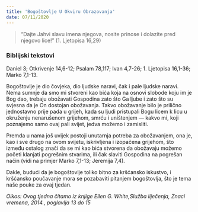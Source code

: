 ```yaml
---
title: 'Bogoštovlje U Okviru Obrazovanja'
date: 07/11/2020
---
```


> <p></p>
> “Dajte Jahvi slavu imena njegova, nosite prinose i dolazite pred njegovo lice!” (1. Ljetopisa 16,29)

### Biblijski tekstovi
Daniel 3; Otkrivenje 14,6-12; Psalam 78,117; Ivan 4,7-26; 1. Ljetopisa 16,1-36; Marko 7,1-13.

Bogoštovlje je dio čovjeka, dio ljudske naravi, čak i pale ljudske naravi. Nema sumnje da smo mi stvoreni kao bića koja na osnovi slobode koju im je Bog dao, trebaju obožavati Gospodina zato što Ga ljube i zato što su svjesna da je On dostojan obožavanja. Takvo obožavanje bilo je prilično jednostavno prije pada u grijeh, kada su ljudi pristupali Bogu licem k licu u okruženju nenarušenom grijehom, smrću i uništenjem — kakvo mi, koji poznajemo samo ovaj pali svijet, jedva možemo i zamisliti.

Premda u nama još uvijek postoji unutarnja potreba za obožavanjem, ona je, kao i sve drugo na ovom svijetu, iskrivljena i izopačena grijehom, što između ostalog znači da se mi kao bića stvorena da obožavaju možemo početi klanjati pogrešnim stvarima, ili čak slaviti Gospodina na pogrešan način (vidi na primjer Marko 7,1-13; Jeremija 7,4).

Dakle, budući da je bogoštovlje toliko bitno za kršćansko iskustvo, i kršćansko poučavanje mora se pozabaviti pitanjem bogoštovlja, što je tema naše pouke za ovaj tjedan.

*Oikos: Ovog tjedna čitamo iz knjige Ellen G. White,Služba liječenja, Znaci vremena, 2014., poglavlja 13 do 15*